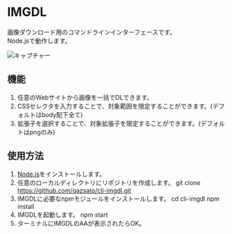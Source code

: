 IMGDL
==

画像ダウンロード用のコマンドラインインターフェースです。  
Node.jsで動作します。

![キャプチャー](https://raw.githubusercontent.com/wiki/qazsato/cli-imgdl/image.png)

機能
--
1. 任意のWebサイトから画像を一括でDLできます。
2. CSSセレクタを入力することで、対象範囲を限定することができます。(デフォルトはbody配下全て)
3. 拡張子を選択することで、対象拡張子を限定することができます。(デフォルトはpngのみ)

使用方法
--
1. [Node.js](https://nodejs.org/en/)をインストールします。
2. 任意のローカルディレクトリにリポジトリを作成します。
        git clone https://github.com/qazsato/cli-imgdl.git
3. IMGDLに必要なnpmモジュールをインストールします。
        cd cli-imgdl
        npm install
4. IMGDLを起動します。
        npm start
5. ターミナルにIMGDLのAAが表示されたらOK。
